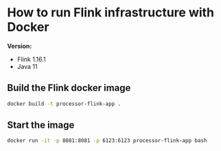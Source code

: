 # How to run Flink infrastructure with Docker
**Version:**
- Flink 1.16.1
- Java 11

## Build the Flink docker image
```bash
docker build -t processor-flink-app .
```

## Start the image
```bash
docker run -it -p 8081:8081 -p 6123:6123 processor-flink-app bash 
```
